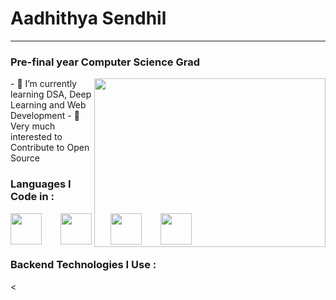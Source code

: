 #  Aadhithya Sendhil
---
### Pre-final year Computer Science Grad
<img align="right" width='370' height='270' src='https://media1.tenor.com/m/41I-iMyClCgAAAAd/programmer-programming.gif'>
- 🌱 I’m currently learning DSA, Deep Learning and Web Development
- 👯 Very much interested to Contribute to Open Source

### Languages I Code in : 
<div style="display: flex; gap: 30px; align-items: center;">
    <img height="50px" width="50px"  src="https://cdn-icons-png.flaticon.com/512/5968/5968350.png">
    <img height="50px" width="50px" src="https://cdn-icons-png.flaticon.com/512/226/226777.png">
    <img height="50px" width="50px" src="https://www.interviewbit.com/blog/wp-content/uploads/2021/09/C-2.png">
    <img height="50px" width="50px" src="https://upload.wikimedia.org/wikipedia/commons/thumb/b/bd/Logo_C_sharp.svg/910px-Logo_C_sharp.svg.png">
</div>


### Backend Technologies I Use :

<
<!--
**PazhayaSoru/PazhayaSoru** is a ✨ _special_ ✨ repository because its `README.md` (this file) appears on your GitHub profile.

Here are some ideas to get you started:

- 🔭 I’m currently working on ...
- 🌱 I’m currently learning ...
- 👯 I’m looking to collaborate on ...
- 🤔 I’m looking for help with ...
- 💬 Ask me about ...
- 📫 How to reach me: ...
- 😄 Pronouns: ...
- ⚡ Fun fact: ...
-->
